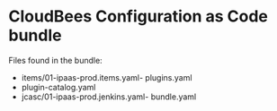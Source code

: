 # CloudBees Configuration as Code bundle

Files found in the bundle:
- items/01-ipaas-prod.items.yaml- plugins.yaml
- plugin-catalog.yaml
- jcasc/01-ipaas-prod.jenkins.yaml- bundle.yaml

